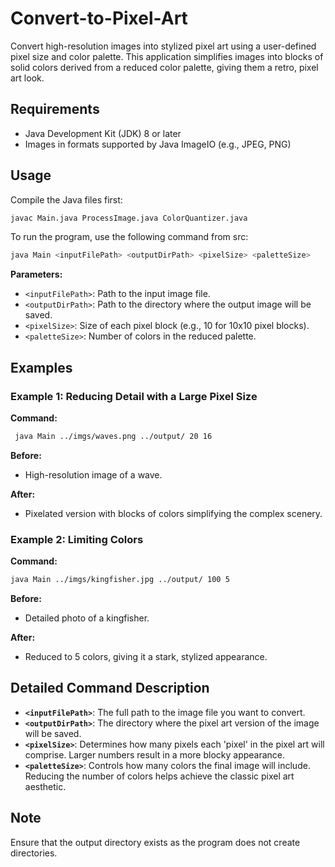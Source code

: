 # Convert-to-Pixel-Art

Convert high-resolution images into stylized pixel art using a user-defined pixel size and color palette. This application simplifies images into blocks of solid colors derived from a reduced color palette, giving them a retro, pixel art look.

## Requirements

- Java Development Kit (JDK) 8 or later
- Images in formats supported by Java ImageIO (e.g., JPEG, PNG)

## Usage

Compile the Java files first:

```bash
javac Main.java ProcessImage.java ColorQuantizer.java
```

To run the program, use the following command from src:
```bash
java Main <inputFilePath> <outputDirPath> <pixelSize> <paletteSize>
```


**Parameters:**
- `<inputFilePath>`: Path to the input image file.
- `<outputDirPath>`: Path to the directory where the output image will be saved.
- `<pixelSize>`: Size of each pixel block (e.g., 10 for 10x10 pixel blocks).
- `<paletteSize>`: Number of colors in the reduced palette.

## Examples
### Example 1: Reducing Detail with a Large Pixel Size

**Command:**
```bash
 java Main ../imgs/waves.png ../output/ 20 16
```

**Before:**
- High-resolution image of a wave.

**After:**
- Pixelated version with blocks of colors simplifying the complex scenery.

### Example 2: Limiting Colors
**Command:**
```bash
java Main ../imgs/kingfisher.jpg ../output/ 100 5
```
**Before:**
- Detailed photo of a kingfisher.

**After:**
- Reduced to 5 colors, giving it a stark, stylized appearance.


## Detailed Command Description

- **`<inputFilePath>`**: The full path to the image file you want to convert.
- **`<outputDirPath>`**: The directory where the pixel art version of the image will be saved.
- **`<pixelSize>`**: Determines how many pixels each 'pixel' in the pixel art will comprise. Larger numbers result in a more blocky appearance.
- **`<paletteSize>`**: Controls how many colors the final image will include. Reducing the number of colors helps achieve the classic pixel art aesthetic.

## Note
Ensure that the output directory exists as the program does not create directories.